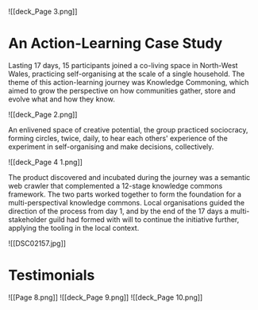 ![[deck_Page 3.png]]

# An Action-Learning Case Study
Lasting 17 days, 15 participants joined a co-living space in North-West Wales, practicing self-organising at the scale of a single household. The theme of this action-learning journey was Knowledge Commoning, which aimed to grow the perspective on how communities gather, store and evolve what and how they know. 


![[deck_Page 2.png]]


An enlivened space of creative potential, the group practiced sociocracy, forming circles, twice, daily, to hear each others' experience of the experiment in self-organising and make decisions, collectively. 


![[deck_Page 4 1.png]]


The product discovered and incubated during the journey was a semantic web crawler that complemented a 12-stage knowledge commons framework. The two parts worked together to form the foundation for a multi-perspectival knowledge commons. Local organisations guided the direction of the process from day 1, and by the end of the 17 days a multi-stakeholder guild had formed with will to continue the initiative further, applying the tooling in the local context. 


![[DSC02157.jpg]]

# Testimonials
![[Page 8.png]]
![[deck_Page 9.png]]
![[deck_Page 10.png]]